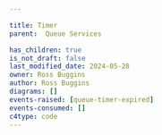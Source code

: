 ```yaml
---

title: Timer
parent:  Queue Services

has_children: true
is_not_draft: false
last_modified_date: 2024-05-28
owner: Ross Buggins
author: Ross Buggins
diagrams: []
events-raised: [queue-timer-expired]
events-consumed: []
c4type: code
---
```

